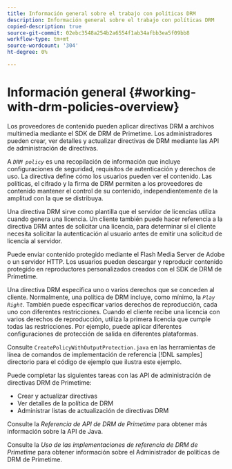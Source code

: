 ```yaml
---
title: Información general sobre el trabajo con políticas DRM
description: Información general sobre el trabajo con políticas DRM
copied-description: true
source-git-commit: 02ebc3548a254b2a6554f1ab34afbb3ea5f09bb8
workflow-type: tm+mt
source-wordcount: '304'
ht-degree: 0%

---
```


# Información general {#working-with-drm-policies-overview}

Los proveedores de contenido pueden aplicar directivas DRM a archivos multimedia mediante el SDK de DRM de Primetime. Los administradores pueden crear, ver detalles y actualizar directivas de DRM mediante las API de administración de directivas.

A *`DRM policy`* es una recopilación de información que incluye configuraciones de seguridad, requisitos de autenticación y derechos de uso. La directiva define cómo los usuarios pueden ver el contenido. Las políticas, el cifrado y la firma de DRM permiten a los proveedores de contenido mantener el control de su contenido, independientemente de la amplitud con la que se distribuya.

Una directiva DRM sirve como plantilla que el servidor de licencias utiliza cuando genera una licencia. Un cliente también puede hacer referencia a la directiva DRM antes de solicitar una licencia, para determinar si el cliente necesita solicitar la autenticación al usuario antes de emitir una solicitud de licencia al servidor.

Puede enviar contenido protegido mediante el Flash Media Server de Adobe o un servidor HTTP. Los usuarios pueden descargar y reproducir contenido protegido en reproductores personalizados creados con el SDK de DRM de Primetime.

Una directiva DRM especifica uno o varios derechos que se conceden al cliente. Normalmente, una política de DRM incluye, como mínimo, la *`Play Right`*. También puede especificar varios derechos de reproducción, cada uno con diferentes restricciones. Cuando el cliente recibe una licencia con varios derechos de reproducción, utiliza la primera licencia que cumple todas las restricciones. Por ejemplo, puede aplicar diferentes configuraciones de protección de salida en diferentes plataformas.

Consulte `CreatePolicyWithOutputProtection.java` en las herramientas de línea de comandos de implementación de referencia [!DNL samples] directorio para el código de ejemplo que ilustra este ejemplo.

Puede completar las siguientes tareas con las API de administración de directivas DRM de Primetime:

* Crear y actualizar directivas
* Ver detalles de la política de DRM
* Administrar listas de actualización de directivas DRM

Consulte la *Referencia de API de DRM de Primetime* para obtener más información sobre la API de Java.

Consulte la *Uso de las implementaciones de referencia de DRM de Primetime* para obtener información sobre el Administrador de políticas de DRM de Primetime.
